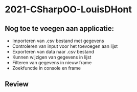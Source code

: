# 2021-CSharpOO-LouisDHont

## Nog toe te voegen aan applicatie:

- Importeren van .csv bestand met gegevens
- Controleren van input voor het toevoegen aan lijst
- Exporteren van data naar .csv bestand
- Kunnen wijzigen van gegevens in lijst
- Filteren van gegevens in nieuw frame
- Zoekfunctie in console en frame


## Review


